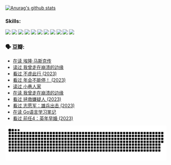 
[![Anurag's github stats](https://github-readme-stats.vercel.app/api?username=w940853815)](https://github.com/anuraghazra/github-readme-stats)

### Skills:

<code><img height="32" src="https://cdn.jsdelivr.net/npm/simple-icons@v5/icons/python.svg"></code>
<code><img height="32" src="https://cdn.jsdelivr.net/npm/simple-icons@v5/icons/javascript.svg"></code>
<code><img height="32" src="https://cdn.jsdelivr.net/npm/simple-icons@v5/icons/django.svg"></code>
<code><img height="32" src="https://cdn.jsdelivr.net/npm/simple-icons@v5/icons/flask.svg"></code>
<code><img height="32" src="https://cdn.jsdelivr.net/npm/simple-icons@v5/icons/vuetify.svg"></code>
<code><img height="32" src="https://cdn.jsdelivr.net/npm/simple-icons@v5/icons/git.svg"></code>
<code><img height="32" src="https://cdn.jsdelivr.net/npm/simple-icons@v5/icons/docker.svg"></code>
<code><img height="32" src="https://cdn.jsdelivr.net/npm/simple-icons@v5/icons/postgresql.svg"></code>
<code><img height="32" src="https://cdn.jsdelivr.net/npm/simple-icons@v5/icons/elasticsearch.svg"></code>
<code><img height="32" src="https://cdn.jsdelivr.net/npm/simple-icons@v5/icons/macos.svg"></code>
<code><img height="32" src="https://cdn.jsdelivr.net/npm/simple-icons@v5/icons/linux.svg"></code>

### 🗣 豆瓣:

<!-- DOUBAN-ACTIVITIES:START -->
- [在读 埃隆·马斯克传](https://www.douban.com/people/136069238/status/4500417190/?_i=06372039)
- [读过 我曾走在崩溃的边缘](https://www.douban.com/people/136069238/status/4500416754/?_i=06372039)
- [看过 不虚此行‎ (2023)](https://www.douban.com/people/136069238/status/4499973052/?_i=06372039)
- [看过 年会不能停！‎ (2023)](https://www.douban.com/people/136069238/status/4498582002/?_i=06372039)
- [读过 小巷人家](https://www.douban.com/people/136069238/status/4489290935/?_i=06372039)
- [在读 我曾走在崩溃的边缘](https://www.douban.com/people/136069238/status/4489290559/?_i=06372039)
- [看过 拯救嫌疑人‎ (2023)](https://www.douban.com/people/136069238/status/4477421513/?_i=06372039)
- [看过 志愿军：雄兵出击‎ (2023)](https://www.douban.com/people/136069238/status/4465247367/?_i=06372039)
- [在读 Go语言学习笔记](https://www.douban.com/people/136069238/status/4459852901/?_i=06372039)
- [看过 前任4：英年早婚‎ (2023)](https://www.douban.com/people/136069238/status/4458320768/?_i=06372039)
<!-- DOUBAN-ACTIVITIES:END -->


![Snake animation](https://raw.githubusercontent.com/w940853815/w940853815/output/github-contribution-grid-snake.svg)

<!--
**w940853815/w940853815** is a ✨ _special_ ✨ repository because its `README.md` (this file) appears on your GitHub profile.

Here are some ideas to get you started:

- 🔭 I’m currently working on ...
- 🌱 I’m currently learning ...
- 👯 I’m looking to collaborate on ...
- 🤔 I’m looking for help with ...
- 💬 Ask me about ...
- 📫 How to reach me: ...
- 😄 Pronouns: ...
- ⚡ Fun fact: ...
-->
